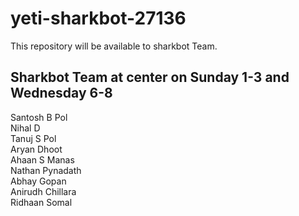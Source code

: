 # yeti-sharkbot-27136
This repository will be available to sharkbot Team.

## Sharkbot Team at center on Sunday 1-3 and Wednesday 6-8
Santosh B Pol <br> 
Nihal D <br>
Tanuj S Pol <br>
Aryan Dhoot <br>
Ahaan S Manas <br>
Nathan Pynadath <br>
Abhay Gopan <br>
Anirudh Chillara <br>
Ridhaan Somal <br>

